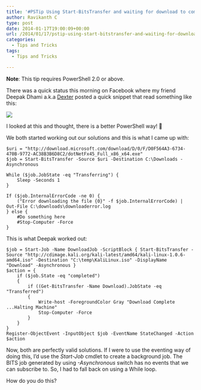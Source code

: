 ```yaml
---
title: '#PSTip Using Start-BitsTransfer and waiting for download to complete'
author: Ravikanth C
type: post
date: 2014-01-17T19:00:09+00:00
url: /2014/01/17/pstip-using-start-bitstransfer-and-waiting-for-download-to-complete/
categories:
  - Tips and Tricks
tags:
  - Tips and Tricks

---
```

**Note**: This tip requires PowerShell 2.0 or above.

There was a quick status this morning on Facebook where my friend Deepak Dhami a.k.a [Dexter][1] posted a quick snippet that read something like this:

![](/images/deepak.png)

I looked at this and thought, there is a better PowerShell way! 🙂

We both started working out our solutions and this is what I came up with:

```
$uri = "http://download.microsoft.com/download/D/0/F/D0F564A3-6734-470B-9772-AC38B3B6D8C2/dotNetFx45_Full_x86_x64.exe"
$job = Start-BitsTransfer -Source $uri -Destination C:\Downloads -Asynchronous

While ($job.JobState -eq "Transferring") {
    Sleep -Seconds 1
}

If ($job.InternalErrorCode -ne 0) {
    ("Error downloading the file {0}" -f $job.InternalErrorCode) | Out-File C:\downloads\downloaderror.log
} else {
    #Do something here
    #Stop-Computer -Force
}
```

This is what Deepak worked out:

```
$job = Start-Job -Name DownloadJob -ScriptBlock { Start-BitsTransfer -Source "http://cdimage.kali.org/kali-latest/amd64/kali-linux-1.0.6-amd64.iso" -Destination "C:\temp\KaliLinux.iso" -DisplayName "Download" -Asynchronous }
$action = {
    if ($job.State -eq "completed")
    {
        if ((Get-BitsTransfer -Name Download).JobState -eq "Transferred")
        {
            Write-host -ForegroundColor Gray "Download Complete ...Halting Machine"
            Stop-Computer -Force
        }
    }
}
Register-ObjectEvent -InputObject $job -EventName StateChanged -Action $action
```


Now, both are perfectly valid solutions. If I were to use the eventing way of doing this, I&#8217;d use the _Start-Job_ cmdlet to create a background job. The BITS job generated by using _-Asynchronous_ switch has no events that we can subscribe to. So, I had to fall back on using a While loop.

How do you do this?

[1]: https://www.facebook.com/DexterPOSH